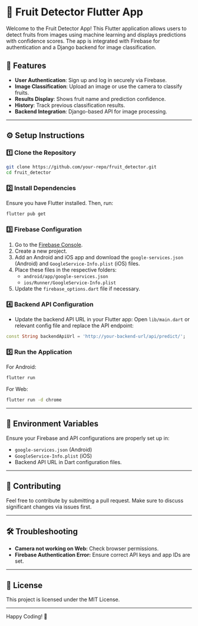 
# 🍎 Fruit Detector Flutter App

Welcome to the Fruit Detector App! This Flutter application allows users to detect fruits from images using machine learning and displays predictions with confidence scores. The app is integrated with Firebase for authentication and a Django backend for image classification.

## 📲 Features

- **User Authentication**: Sign up and log in securely via Firebase.
- **Image Classification**: Upload an image or use the camera to classify fruits.
- **Results Display**: Shows fruit name and prediction confidence.
- **History**: Track previous classification results.
- **Backend Integration**: Django-based API for image processing.

---

## ⚙️ Setup Instructions

### 1️⃣ **Clone the Repository**
```bash
git clone https://github.com/your-repo/fruit_detector.git
cd fruit_detector
```

### 2️⃣ **Install Dependencies**
Ensure you have Flutter installed. Then, run:
```bash
flutter pub get
```

### 3️⃣ **Firebase Configuration**
1. Go to the [Firebase Console](https://console.firebase.google.com/).
2. Create a new project.
3. Add an Android and iOS app and download the `google-services.json` (Android) and `GoogleService-Info.plist` (iOS) files.
4. Place these files in the respective folders:
   - `android/app/google-services.json`
   - `ios/Runner/GoogleService-Info.plist`
5. Update the `firebase_options.dart` file if necessary.

### 4️⃣ **Backend API Configuration**
- Update the backend API URL in your Flutter app:
  Open `lib/main.dart` or relevant config file and replace the API endpoint:
```dart
const String backendApiUrl = 'http://your-backend-url/api/predict/';
```

### 5️⃣ **Run the Application**
For Android:
```bash
flutter run
```
For Web:
```bash
flutter run -d chrome
```

---

## 🔑 **Environment Variables**
Ensure your Firebase and API configurations are properly set up in:
- `google-services.json` (Android)
- `GoogleService-Info.plist` (iOS)
- Backend API URL in Dart configuration files.

---

## 🤝 Contributing
Feel free to contribute by submitting a pull request. Make sure to discuss significant changes via issues first.

---

## 🛠️ Troubleshooting
- **Camera not working on Web:** Check browser permissions.
- **Firebase Authentication Error:** Ensure correct API keys and app IDs are set.

---

## 📝 License
This project is licensed under the MIT License.

---

Happy Coding! 🚀
